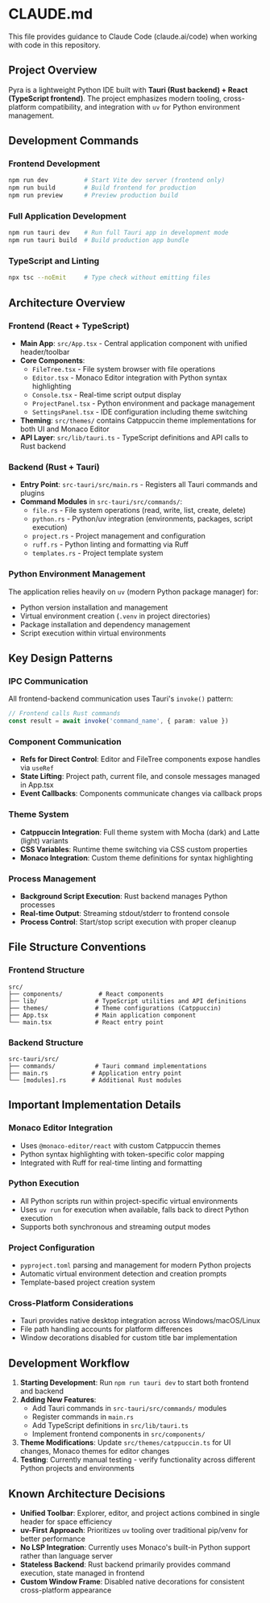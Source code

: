 # CLAUDE.md

This file provides guidance to Claude Code (claude.ai/code) when working with code in this repository.

## Project Overview

Pyra is a lightweight Python IDE built with **Tauri (Rust backend) + React (TypeScript frontend)**. The project emphasizes modern tooling, cross-platform compatibility, and integration with `uv` for Python environment management.

## Development Commands

### Frontend Development
```bash
npm run dev          # Start Vite dev server (frontend only)
npm run build        # Build frontend for production
npm run preview      # Preview production build
```

### Full Application Development
```bash
npm run tauri dev    # Run full Tauri app in development mode
npm run tauri build  # Build production app bundle
```

### TypeScript and Linting
```bash
npx tsc --noEmit     # Type check without emitting files
```

## Architecture Overview

### Frontend (React + TypeScript)
- **Main App**: `src/App.tsx` - Central application component with unified header/toolbar
- **Core Components**:
  - `FileTree.tsx` - File system browser with file operations
  - `Editor.tsx` - Monaco Editor integration with Python syntax highlighting
  - `Console.tsx` - Real-time script output display
  - `ProjectPanel.tsx` - Python environment and package management
  - `SettingsPanel.tsx` - IDE configuration including theme switching
- **Theming**: `src/themes/` contains Catppuccin theme implementations for both UI and Monaco Editor
- **API Layer**: `src/lib/tauri.ts` - TypeScript definitions and API calls to Rust backend

### Backend (Rust + Tauri)
- **Entry Point**: `src-tauri/src/main.rs` - Registers all Tauri commands and plugins
- **Command Modules** in `src-tauri/src/commands/`:
  - `file.rs` - File system operations (read, write, list, create, delete)
  - `python.rs` - Python/uv integration (environments, packages, script execution)
  - `project.rs` - Project management and configuration
  - `ruff.rs` - Python linting and formatting via Ruff
  - `templates.rs` - Project template system

### Python Environment Management
The application relies heavily on `uv` (modern Python package manager) for:
- Python version installation and management
- Virtual environment creation (`.venv` in project directories)
- Package installation and dependency management
- Script execution within virtual environments

## Key Design Patterns

### IPC Communication
All frontend-backend communication uses Tauri's `invoke()` pattern:
```typescript
// Frontend calls Rust commands
const result = await invoke('command_name', { param: value })
```

### Component Communication
- **Refs for Direct Control**: Editor and FileTree components expose handles via `useRef`
- **State Lifting**: Project path, current file, and console messages managed in App.tsx
- **Event Callbacks**: Components communicate changes via callback props

### Theme System
- **Catppuccin Integration**: Full theme system with Mocha (dark) and Latte (light) variants
- **CSS Variables**: Runtime theme switching via CSS custom properties
- **Monaco Integration**: Custom theme definitions for syntax highlighting

### Process Management
- **Background Script Execution**: Rust backend manages Python processes
- **Real-time Output**: Streaming stdout/stderr to frontend console
- **Process Control**: Start/stop script execution with proper cleanup

## File Structure Conventions

### Frontend Structure
```
src/
├── components/          # React components
├── lib/                # TypeScript utilities and API definitions
├── themes/             # Theme configurations (Catppuccin)
├── App.tsx             # Main application component
└── main.tsx            # React entry point
```

### Backend Structure
```
src-tauri/src/
├── commands/           # Tauri command implementations
├── main.rs            # Application entry point
└── [modules].rs       # Additional Rust modules
```

## Important Implementation Details

### Monaco Editor Integration
- Uses `@monaco-editor/react` with custom Catppuccin themes
- Python syntax highlighting with token-specific color mapping
- Integrated with Ruff for real-time linting and formatting

### Python Execution
- All Python scripts run within project-specific virtual environments
- Uses `uv run` for execution when available, falls back to direct Python execution
- Supports both synchronous and streaming output modes

### Project Configuration
- `pyproject.toml` parsing and management for modern Python projects
- Automatic virtual environment detection and creation prompts
- Template-based project creation system

### Cross-Platform Considerations
- Tauri provides native desktop integration across Windows/macOS/Linux
- File path handling accounts for platform differences
- Window decorations disabled for custom title bar implementation

## Development Workflow

1. **Starting Development**: Run `npm run tauri dev` to start both frontend and backend
2. **Adding New Features**:
   - Add Tauri commands in `src-tauri/src/commands/` modules
   - Register commands in `main.rs`
   - Add TypeScript definitions in `src/lib/tauri.ts`
   - Implement frontend components in `src/components/`
3. **Theme Modifications**: Update `src/themes/catppuccin.ts` for UI changes, Monaco themes for editor changes
4. **Testing**: Currently manual testing - verify functionality across different Python projects and environments

## Known Architecture Decisions

- **Unified Toolbar**: Explorer, editor, and project actions combined in single header for space efficiency
- **uv-First Approach**: Prioritizes `uv` tooling over traditional pip/venv for better performance
- **No LSP Integration**: Currently uses Monaco's built-in Python support rather than language server
- **Stateless Backend**: Rust backend primarily provides command execution, state managed in frontend
- **Custom Window Frame**: Disabled native decorations for consistent cross-platform appearance